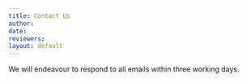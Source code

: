 ```yaml
---
title: Contact Us
author: 
date: 
reviewers: 
layout: default
---
```


We will endeavour to respond to all emails within three working days.
